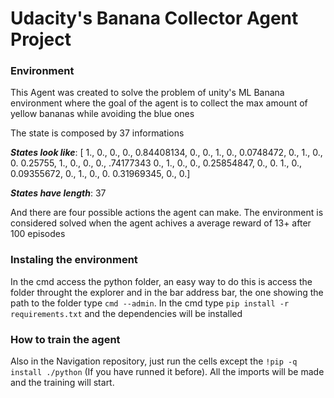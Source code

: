 # Udacity's Banana Collector Agent Project

### Environment

This Agent was created to solve the problem of unity's ML Banana environment where the goal of the agent is to collect the max amount of yellow bananas while avoiding the blue ones

The state is composed by 37 informations 

***States look like***: [ 1.,  0.,  0., 0.,  0.84408134,  0.,  0.,
1.,  0.,  0.0748472,  0.,  1.,  0.,  0.
0.25755,  1.,  0.,  0.,  0., .74177343
0.,  1.,  0.,  0.,  0.25854847,  0.,  0.
1.,  0.,  0.09355672,  0.,  1.,  0.,  0.
0.31969345,  0.,  0.]

***States have length***: 37

And there are four possible actions the agent can make. 
The environment is considered solved when the agent achives a average reward of 13+ after 100 episodes


### Instaling the environment 

In the cmd access the python folder, an easy way to do this is access the folder throught the explorer and in the bar address bar, the one showing the path to the folder type ```cmd --admin```. In the cmd type ```pip install -r requirements.txt``` and the dependencies will be installed

### How to train the agent

Also in the Navigation repository, just run the cells except the ```!pip -q install ./python``` (If you have runned it before). All the imports will be made and the training will start.
